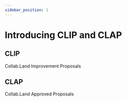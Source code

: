 ```yaml
---
sidebar_position: 1
---
```


# Introducing CLIP and CLAP

## CLIP

Collab.Land Improvement Proposals

## CLAP

Collab.Land Approved Proposals
